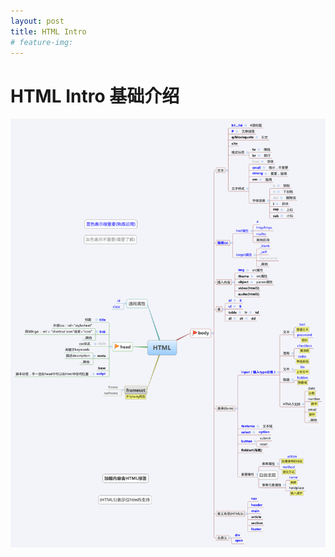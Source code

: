 ```yaml
---
layout: post
title: HTML Intro
# feature-img: 
---
```


# HTML Intro 基础介绍

![](/assets/img/html-intro/html.png)